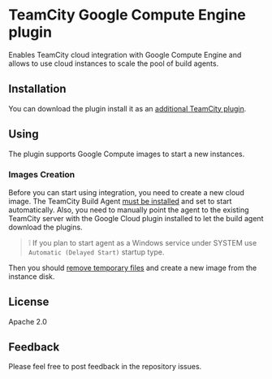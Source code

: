 # TeamCity Google Compute Engine plugin

Enables TeamCity cloud integration with Google Compute Engine and allows to use cloud instances to scale the pool of build agents.

## Installation

You can download the plugin install it as an [additional TeamCity plugin](https://confluence.jetbrains.com/display/TCDL/Installing+Additional+Plugins).

## Using

The plugin supports Google Compute images to start a new instances.

### Images Creation

Before you can start using integration, you need to create a new cloud image. The TeamCity Build Agent [must be installed](https://confluence.jetbrains.com/display/TCDL/TeamCity+Integration+with+Cloud+Solutions#TeamCityIntegrationwithCloudSolutions-PreparingavirtualmachinewithaninstalledTeamCityagent) and set to start automatically. Also, you need to manually point the agent to the existing TeamCity server with the Google Cloud plugin installed to let the build agent download the plugins.

> :grey_exclamation: If you plan to start agent as a Windows service under SYSTEM use `Automatic (Delayed Start)` startup type.

Then you should [remove temporary files](https://confluence.jetbrains.com/display/TCD9/TeamCity+Integration+with+Cloud+Solutions#TeamCityIntegrationwithCloudSolutions-Capturinganimagefromavirtualmachine) and create a new image from the instance disk.

## License

Apache 2.0

## Feedback

Please feel free to post feedback in the repository issues.
